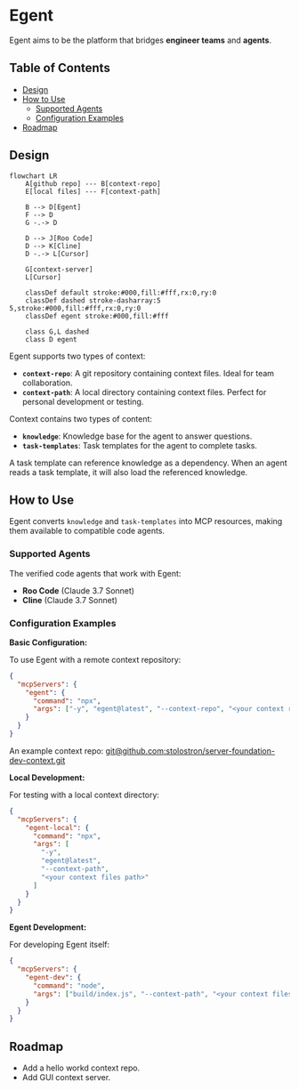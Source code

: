 # Egent

Egent aims to be the platform that bridges **engineer teams** and **agents**.

## Table of Contents

- [Design](#design)
- [How to Use](#how-to-use)
  - [Supported Agents](#supported-agents)
  - [Configuration Examples](#configuration-examples)
- [Roadmap](#roadmap)

## Design

```mermaid
flowchart LR
    A[github repo] --- B[context-repo]
    E[local files] --- F[context-path]

    B --> D[Egent]
    F --> D
    G -.-> D

    D --> J[Roo Code]
    D --> K[Cline]
    D -.-> L[Cursor]

    G[context-server]
    L[Cursor]

    classDef default stroke:#000,fill:#fff,rx:0,ry:0
    classDef dashed stroke-dasharray:5 5,stroke:#000,fill:#fff,rx:0,ry:0
    classDef egent stroke:#000,fill:#fff

    class G,L dashed
    class D egent
```

Egent supports two types of context:

- **`context-repo`**: A git repository containing context files. Ideal for team collaboration.
- **`context-path`**: A local directory containing context files. Perfect for personal development or testing.

Context contains two types of content:

- **`knowledge`**: Knowledge base for the agent to answer questions.
- **`task-templates`**: Task templates for the agent to complete tasks.

A task template can reference knowledge as a dependency. When an agent reads a task template, it will also load the referenced knowledge.

## How to Use

Egent converts `knowledge` and `task-templates` into MCP resources, making them available to compatible code agents.

### Supported Agents

The verified code agents that work with Egent:

- **Roo Code** (Claude 3.7 Sonnet)
- **Cline** (Claude 3.7 Sonnet)

### Configuration Examples

**Basic Configuration:**

To use Egent with a remote context repository:

```json
{
  "mcpServers": {
    "egent": {
      "command": "npx",
      "args": ["-y", "egent@latest", "--context-repo", "<your context repo>"]
    }
  }
}
```

An example context repo: [git@github.com:stolostron/server-foundation-dev-context.git](git@github.com:stolostron/server-foundation-dev-context.git)

**Local Development:**

For testing with a local context directory:

```json
{
  "mcpServers": {
    "egent-local": {
      "command": "npx",
      "args": [
        "-y",
        "egent@latest",
        "--context-path",
        "<your context files path>"
      ]
    }
  }
}
```

**Egent Development:**

For developing Egent itself:

```json
{
  "mcpServers": {
    "egent-dev": {
      "command": "node",
      "args": ["build/index.js", "--context-path", "<your context files path>"]
    }
  }
}
```

## Roadmap

- Add a hello workd context repo.
- Add GUI context server.
